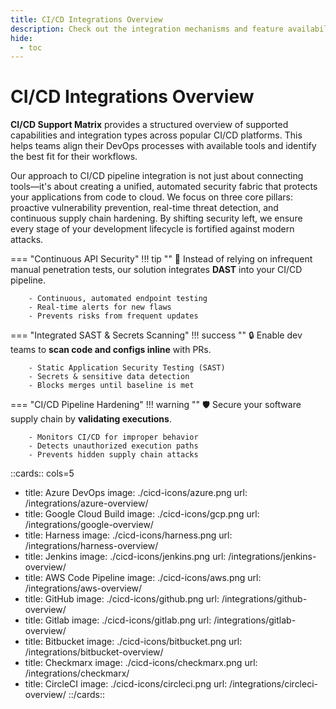 ```yaml
---
title: CI/CD Integrations Overview
description: Check out the integration mechanisms and feature availability for key DevOps and security functionalities across popular CI/CD platforms.
hide:
  - toc
---
```


<style>
.nt-card .nt-card-image{
  color: #005BFF;
}

.nt-card-title {
    text-align: -webkit-center;
}
</style>

# CI/CD Integrations Overview

**CI/CD Support Matrix** provides a structured overview of supported capabilities and integration types across popular CI/CD platforms. This helps teams align their DevOps processes with available tools and identify the best fit for their workflows.

Our approach to CI/CD pipeline integration is not just about connecting tools—it's about creating a unified, automated security fabric that protects your applications from code to cloud. We focus on three core pillars: proactive vulnerability prevention, real-time threat detection, and continuous supply chain hardening. By shifting security left, we ensure every stage of your development lifecycle is fortified against modern attacks.

=== "Continuous API Security"
    !!! tip ""
        🚀 Instead of relying on infrequent manual penetration tests,
        our solution integrates **DAST** into your CI/CD pipeline.

        - Continuous, automated endpoint testing
        - Real-time alerts for new flaws
        - Prevents risks from frequent updates

=== "Integrated SAST & Secrets Scanning"
    !!! success ""
        🔒 Enable dev teams to **scan code and configs inline** with PRs.

        - Static Application Security Testing (SAST)
        - Secrets & sensitive data detection
        - Blocks merges until baseline is met

=== "CI/CD Pipeline Hardening"
    !!! warning ""
        🛡️ Secure your software supply chain by **validating executions**.

        - Monitors CI/CD for improper behavior
        - Detects unauthorized execution paths
        - Prevents hidden supply chain attacks


::cards:: cols=5

- title: Azure DevOps
  image: ./cicd-icons/azure.png
  url: /integrations/azure-overview/
- title: Google Cloud Build
  image: ./cicd-icons/gcp.png
  url: /integrations/google-overview/
- title: Harness
  image: ./cicd-icons/harness.png
  url: /integrations/harness-overview/
- title: Jenkins
  image: ./cicd-icons/jenkins.png
  url: /integrations/jenkins-overview/
- title: AWS Code Pipeline
  image: ./cicd-icons/aws.png
  url: /integrations/aws-overview/
- title: GitHub
  image: ./cicd-icons/github.png
  url: /integrations/github-overview/
- title: Gitlab
  image: ./cicd-icons/gitlab.png
  url: /integrations/gitlab-overview/
- title: Bitbucket
  image: ./cicd-icons/bitbucket.png
  url: /integrations/bitbucket-overview/
- title: Checkmarx
  image: ./cicd-icons/checkmarx.png
  url: /integrations/checkmarx/
- title: CircleCI
  image: ./cicd-icons/circleci.png
  url: /integrations/circleci-overview/
  ::/cards::